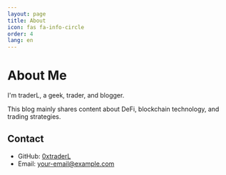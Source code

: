 ```yaml
---
layout: page
title: About
icon: fas fa-info-circle
order: 4
lang: en
---
```


# About Me

I'm traderL, a geek, trader, and blogger.

This blog mainly shares content about DeFi, blockchain technology, and trading strategies.

## Contact

- GitHub: [0xtraderL](https://github.com/0xtraderL)
- Email: your-email@example.com 